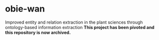 # obie-wan
Improved entity and relation extraction in the plant sciences through ontology-based information extraction
**This project has been pivoted and this repository is now archived.**
